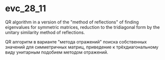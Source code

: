 # evc_28_11
QR algorithm in a version of the "method of reflections" of finding eigenvalues for symmetric matrices, reduction to the tridiagonal form by the unitary similarity method of reflections.

QR алгоритм в варианте "метода отражений" поиска собственных значений для симметричных матриц, приведение к трёхдиагональному виду унитарным подобием методом отражений.
